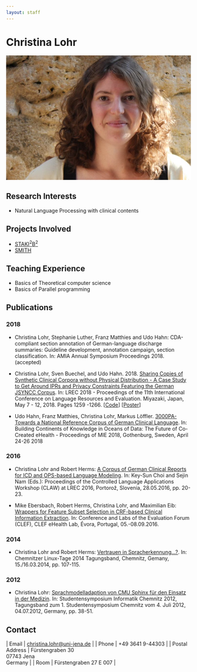 ```yaml
---
layout: staff
---
```


# Christina Lohr

<div class="portrait">
  <img src="ChristinaLohr.jpg">
</div>

## Research Interests

* Natural Language Processing with clinical contents

## Projects Involved
* [STAKI<sup>2</sup>B<sup>2</sup>](http://gepris.dfg.de/gepris/projekt/315098900)
* [SMITH](http://www.smith.care/)

## Teaching Experience
* Basics of Theoretical computer science
* Basics of Parallel programming

## Publications

### 2018

* Christina Lohr, Stephanie Luther, Franz Matthies and Udo Hahn: CDA-compliant section annotation of German-language discharge summaries:
Guideline development, annotation campaign, section classification. In: AMIA Annual Symposium Proceedings 2018. (accepted)

* Christina Lohr, Sven Buechel, and Udo Hahn. 2018. [Sharing Copies of Synthetic Clinical Corpora without Physical Distribution - A Case Study to Get Around IPRs and Privacy Constraints Featuring the German JSYNCC Corpus](http://www.lrec-conf.org/proceedings/lrec2018/pdf/701.pdf). In: LREC 2018 - Proceedings of the 11th International Conference on Language Resources and Evaluation. Miyazaki, Japan, May 7 - 12, 2018. Pages 1259 -1266. [[Code](https://github.com/julielab/jsyncc)] [[Poster](/downloads/publications/posters/Poster_LREC_JSYNCC.pdf)]

* Udo Hahn, Franz Matthies, Christina Lohr, Markus Löffler. [3000PA-Towards a National Reference Corpus of German Clinical Language](http://ebooks.iospress.nl/ISBN/978-1-61499-852-5). In: Building Continents of Knowledge in Oceans of Data: The Future of Co-Created eHealth - Proceedings of MIE 2018, Gothenburg, Sweden, April 24-26 2018

### 2016

* Christina Lohr and Robert Herms: [A Corpus of German Clinical Reports for ICD and OPS-based Language Modeling](http://www.lrec-conf.org/proceedings/lrec2016/workshops/LREC2016Workshop-CLAW_Proceedings.pdf). In: Key-Sun Choi and Sejin Nam (Eds.): Proceedings of the Controlled Language Applications Workshop (CLAW) at LREC 2016, Portorož, Slovenia, 28.05.2016, pp. 20-23.

* Mike Ebersbach, Robert Herms, Christina Lohr, and Maximilian Eib: [Wrappers for Feature Subset Selection in CRF-based Clinical Information Extraction](http://ceur-ws.org/Vol-1609/16090069.pdf). In: Conference and Labs of the Evaluation Forum (CLEF), CLEF eHealth Lab, Évora, Portugal, 05.-08.09.2016.

### 2014

* Christina Lohr and Robert Herms: [Vertrauen in Spracherkennung...?](http://www.qucosa.de/fileadmin/data/qucosa/documents/13349/linux_2014.pdf). In: Chemnitzer Linux-Tage 2014 Tagungsband, Chemnitz, Gemany, 15./16.03.2014, pp. 107-115.

### 2012

* Christina Lohr: [Sprachmodelladaption von CMU Sphinx für den Einsatz in der Medizin](http://www.qucosa.de/fileadmin/data/qucosa/documents/9004/tagungsband_tucsis12.pdf). In: Studentensymposium Informatik Chemnitz 2012, Tagungsband zum 1. Studentensymposium Chemnitz vom 4. Juli 2012, 04.07.2012, Germany, pp. 38-51.

## Contact

| Email | [christina.lohr@uni-jena.de](mailto:christina.lohr@uni-jena.de) |
| Phone	| +49 3641 9-44303 |
| Postal Address | Fürstengraben 30<br/> 07743 Jena<br/> Germany |
| Room	| Fürstengraben 27 E 007 |

